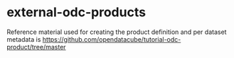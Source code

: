 # external-odc-products

Reference material used for creating the product definition and per dataset metadata is https://github.com/opendatacube/tutorial-odc-product/tree/master